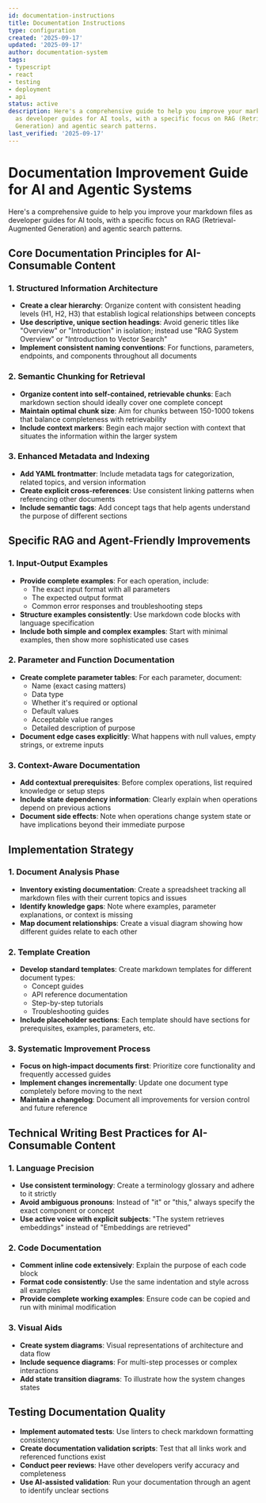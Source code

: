 ```yaml
---
id: documentation-instructions
title: Documentation Instructions
type: configuration
created: '2025-09-17'
updated: '2025-09-17'
author: documentation-system
tags:
- typescript
- react
- testing
- deployment
- api
status: active
description: Here's a comprehensive guide to help you improve your markdown files
  as developer guides for AI tools, with a specific focus on RAG (Retrieval-Augmented
  Generation) and agentic search patterns.
last_verified: '2025-09-17'
---
```


# Documentation Improvement Guide for AI and Agentic Systems

Here's a comprehensive guide to help you improve your markdown files as developer guides for AI tools, with a specific focus on RAG (Retrieval-Augmented Generation) and agentic search patterns.

## Core Documentation Principles for AI-Consumable Content

### 1. Structured Information Architecture

- **Create a clear hierarchy**: Organize content with consistent heading levels (H1, H2, H3) that establish logical relationships between concepts
- **Use descriptive, unique section headings**: Avoid generic titles like "Overview" or "Introduction" in isolation; instead use "RAG System Overview" or "Introduction to Vector Search"
- **Implement consistent naming conventions**: For functions, parameters, endpoints, and components throughout all documents

### 2. Semantic Chunking for Retrieval

- **Organize content into self-contained, retrievable chunks**: Each markdown section should ideally cover one complete concept
- **Maintain optimal chunk size**: Aim for chunks between 150-1000 tokens that balance completeness with retrievability
- **Include context markers**: Begin each major section with context that situates the information within the larger system

### 3. Enhanced Metadata and Indexing

- **Add YAML frontmatter**: Include metadata tags for categorization, related topics, and version information
- **Create explicit cross-references**: Use consistent linking patterns when referencing other documents
- **Include semantic tags**: Add concept tags that help agents understand the purpose of different sections

## Specific RAG and Agent-Friendly Improvements

### 1. Input-Output Examples

- **Provide complete examples**: For each operation, include:
  - The exact input format with all parameters
  - The expected output format
  - Common error responses and troubleshooting steps
- **Structure examples consistently**: Use markdown code blocks with language specification
- **Include both simple and complex examples**: Start with minimal examples, then show more sophisticated use cases

### 2. Parameter and Function Documentation

- **Create complete parameter tables**: For each parameter, document:
  - Name (exact casing matters)
  - Data type
  - Whether it's required or optional
  - Default values
  - Acceptable value ranges
  - Detailed description of purpose
- **Document edge cases explicitly**: What happens with null values, empty strings, or extreme inputs

### 3. Context-Aware Documentation

- **Add contextual prerequisites**: Before complex operations, list required knowledge or setup steps
- **Include state dependency information**: Clearly explain when operations depend on previous actions
- **Document side effects**: Note when operations change system state or have implications beyond their immediate purpose

## Implementation Strategy

### 1. Document Analysis Phase

- **Inventory existing documentation**: Create a spreadsheet tracking all markdown files with their current topics and issues
- **Identify knowledge gaps**: Note where examples, parameter explanations, or context is missing
- **Map document relationships**: Create a visual diagram showing how different guides relate to each other

### 2. Template Creation

- **Develop standard templates**: Create markdown templates for different document types:
  - Concept guides
  - API reference documentation
  - Step-by-step tutorials
  - Troubleshooting guides
- **Include placeholder sections**: Each template should have sections for prerequisites, examples, parameters, etc.

### 3. Systematic Improvement Process

- **Focus on high-impact documents first**: Prioritize core functionality and frequently accessed guides
- **Implement changes incrementally**: Update one document type completely before moving to the next
- **Maintain a changelog**: Document all improvements for version control and future reference

## Technical Writing Best Practices for AI-Consumable Content

### 1. Language Precision

- **Use consistent terminology**: Create a terminology glossary and adhere to it strictly
- **Avoid ambiguous pronouns**: Instead of "it" or "this," always specify the exact component or concept
- **Use active voice with explicit subjects**: "The system retrieves embeddings" instead of "Embeddings are retrieved"

### 2. Code Documentation

- **Comment inline code extensively**: Explain the purpose of each code block
- **Format code consistently**: Use the same indentation and style across all examples
- **Provide complete working examples**: Ensure code can be copied and run with minimal modification

### 3. Visual Aids

- **Create system diagrams**: Visual representations of architecture and data flow
- **Include sequence diagrams**: For multi-step processes or complex interactions
- **Add state transition diagrams**: To illustrate how the system changes states

## Testing Documentation Quality

- **Implement automated tests**: Use linters to check markdown formatting consistency
- **Create documentation validation scripts**: Test that all links work and referenced functions exist
- **Conduct peer reviews**: Have other developers verify accuracy and completeness
- **Use AI-assisted validation**: Run your documentation through an agent to identify unclear sections
